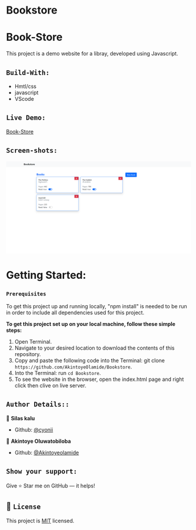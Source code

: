 # Bookstore

# Book-Store

This project is a demo website for a libray, developed using Javascript. 

## `Build-With:`
- Hmtl/css
- javascript
- VScode

## `Live Demo:`

[Book-Store](https://rawcdn.githack.com/AkintoyeOlamide/Bookstore/1600ea41074768810e1f936ded679ae44e5c5a99/index.html)

## `Screen-shots:`

<img src="assets/screenshot.png">

# Getting Started:

### `Prerequisites`

To get this project up and running locally, "npm install" is needed to be run in order to include all dependencies used for this project.

**To get this project set up on your local machine, follow these simple steps:**

1. Open Terminal.
2. Navigate to your desired location to download the contents of this repository.
3. Copy and paste the following code into the Terminal: git clone `https://github.com/AkintoyeOlamide/Bookstore`.
4. Into the Terminal: run `cd Bookstore`.
7. To see the website in the browser, open the index.html page and right click then clive on live server.


## `Author Details::`

👤 **Silas kalu**

- Github: [@cyonii](https://github.com/cyonii)

👤 **Akintoye Oluwatobiloba**

- Github: [@Akintoyeolamide](https://github.com/AkintoyeOlamide)


## `Show your support:`

Give ⭐ Star me on GitHub — it helps!

## 📝 `License`

This project is [MIT](lic.url) licensed.
